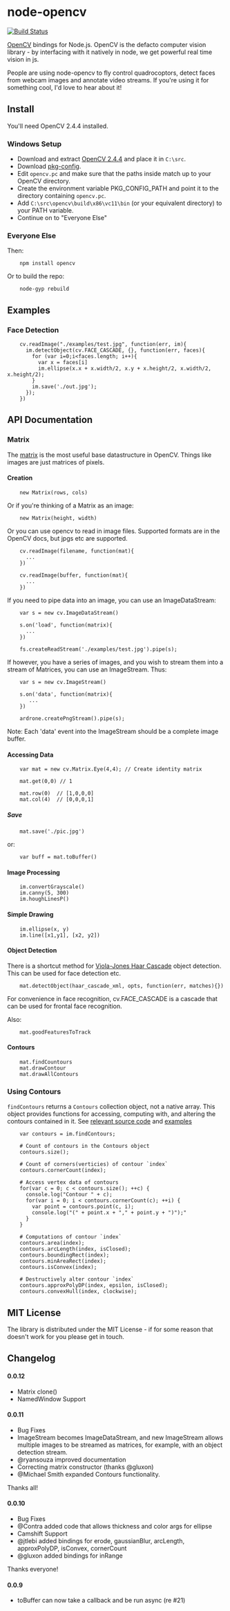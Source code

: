 # node-opencv 

[![Build Status](https://secure.travis-ci.org/peterbraden/node-opencv.png)](http://travis-ci.org/peterbraden/node-opencv)


[OpenCV](http://opencv.willowgarage.com/wiki/) bindings for Node.js. OpenCV is the defacto computer vision library - by interfacing with it natively in node, we get powerful real time vision in js.

People are using node-opencv to fly control quadrocoptors, detect faces from webcam images and annotate video streams. If you're using it for something cool, I'd love to hear about it!

## Install

You'll need OpenCV 2.4.4 installed.


### Windows Setup
- Download and extract [OpenCV 2.4.4](http://opencv.org/) and place it in `C:\src`. 
- Download [pkg-config](http://ftp.gnome.org/pub/gnome/binaries/win32/dependencies/). 
- Edit `opencv.pc` and make sure that the paths inside match up to your OpenCV directory.
- Create the environment variable PKG_CONFIG_PATH and point it to the directory containing `opencv.pc`.
- Add `C:\src\opencv\build\x86\vc11\bin` (or your equivalent directory) to your PATH variable.
- Continue on to "Everyone Else"

### Everyone Else
Then:


        npm install opencv


Or to build the repo:


        node-gyp rebuild


## Examples

### Face Detection


        cv.readImage("./examples/test.jpg", function(err, im){
          im.detectObject(cv.FACE_CASCADE, {}, function(err, faces){
            for (var i=0;i<faces.length; i++){
              var x = faces[i]
              im.ellipse(x.x + x.width/2, x.y + x.height/2, x.width/2, x.height/2);
            }
            im.save('./out.jpg');
          });
        })



## API Documentation

### Matrix

The [matrix](http://opencv.jp/opencv-2svn_org/cpp/core_basic_structures.html#mat) is the most useful
base datastructure in OpenCV. Things like images are just matrices of pixels.

#### Creation

        new Matrix(rows, cols)

Or if you're thinking of a Matrix as an image:

        new Matrix(height, width)

Or you can use opencv to read in image files. Supported formats are in the OpenCV docs, but jpgs etc are supported.

        cv.readImage(filename, function(mat){
          ...
        })

        cv.readImage(buffer, function(mat){
          ...
        })

If you need to pipe data into an image, you can use an ImageDataStream:

        var s = new cv.ImageDataStream()

        s.on('load', function(matrix){
          ...
        })

        fs.createReadStream('./examples/test.jpg').pipe(s);

If however, you have a series of images, and you wish to stream them into a
stream of Matrices, you can use an ImageStream. Thus:

        var s = new cv.ImageStream()

        s.on('data', function(matrix){
           ...
        })

        ardrone.createPngStream().pipe(s);

Note: Each 'data' event into the ImageStream should be a complete image buffer.



#### Accessing Data

        var mat = new cv.Matrix.Eye(4,4); // Create identity matrix

        mat.get(0,0) // 1

        mat.row(0)  // [1,0,0,0]
        mat.col(4)  // [0,0,0,1]


##### Save

        mat.save('./pic.jpg')

or:

        var buff = mat.toBuffer()


#### Image Processing

        im.convertGrayscale()
        im.canny(5, 300)
        im.houghLinesP()



#### Simple Drawing

        im.ellipse(x, y)
        im.line([x1,y1], [x2, y2])


#### Object Detection

There is a shortcut method for 
[Viola-Jones Haar Cascade](http://www.cognotics.com/opencv/servo_2007_series/part_2/sidebar.html) object 
detection. This can be used for face detection etc.


        mat.detectObject(haar_cascade_xml, opts, function(err, matches){})

For convenience in face recognition, cv.FACE_CASCADE is a cascade that can be used for frontal face recognition.

Also:

        mat.goodFeaturesToTrack


#### Contours

        mat.findCountours
        mat.drawContour
        mat.drawAllContours

### Using Contours

`findContours` returns a `Contours` collection object, not a native array. This object provides
functions for accessing, computing with, and altering the contours contained in it.
See [relevant source code](src/Contours.cc) and [examples](examples/)

        var contours = im.findContours;

        # Count of contours in the Contours object
        contours.size();

        # Count of corners(verticies) of contour `index`
        contours.cornerCount(index);

        # Access vertex data of contours
        for(var c = 0; c < contours.size(); ++c) {
          console.log("Contour " + c);
          for(var i = 0; i < contours.cornerCount(c); ++i) {
            var point = contours.point(c, i);
            console.log("(" + point.x + "," + point.y + ")");"
          }
        }

        # Computations of contour `index`
        contours.area(index);
        contours.arcLength(index, isClosed);
        contours.boundingRect(index);
        contours.minAreaRect(index);
        contours.isConvex(index);

        # Destructively alter contour `index`
        contours.approxPolyDP(index, epsilon, isClosed);
        contours.convexHull(index, clockwise);

## MIT License
The library is distributed under the MIT License - if for some reason that 
doesn't work for you please get in touch.

## Changelog

#### 0.0.12
- Matrix clone()
- NamedWindow Support

#### 0.0.11

- Bug Fixes
- ImageStream becomes ImageDataStream, and new ImageStream allows multiple images to be
streamed as matrices, for example, with an object detection stream.
- @ryansouza improved documentation
- Correcting matrix constructor (thanks @gluxon)
- @Michael Smith expanded Contours functionality.

Thanks all!

#### 0.0.10

- Bug Fixes
- @Contra added code that allows thickness and color args for ellipse
- Camshift Support
- @jtlebi added bindings for erode, gaussianBlur, arcLength, approxPolyDP, isConvex, cornerCount
- @gluxon added bindings for inRange

Thanks everyone!

#### 0.0.9

- toBuffer can now take a callback and be run async (re #21)
